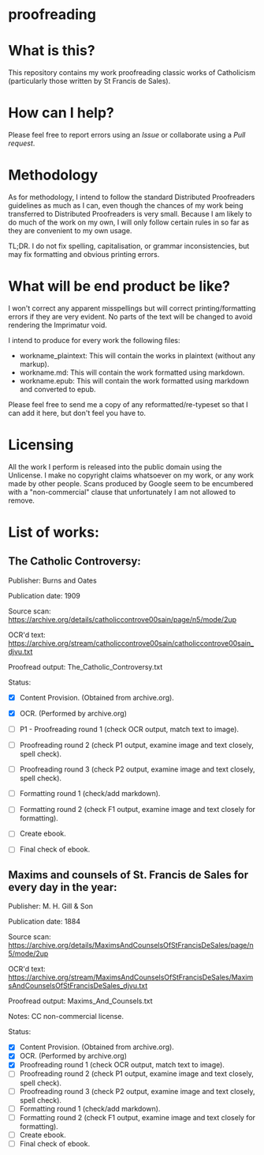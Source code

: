 # proofreading

# What is this?
This repository contains my work proofreading classic works of Catholicism (particularly those written by St Francis de Sales).

# How can I help?
Please feel free to report errors using an *Issue* or collaborate using a *Pull request*.

# Methodology
As for methodology, I intend to follow the standard Distributed Proofreaders guidelines as much as I can, even though the chances of my work being transferred to Distributed Proofreaders is very small. Because I am likely to do much of the work on my own, I will only follow certain rules in so far as they are convenient to my own usage.

TL;DR. I do not fix spelling, capitalisation, or grammar inconsistencies, but may fix formatting and obvious printing errors.

# What will be end product be like?
I won't correct any apparent misspellings but will correct printing/formatting errors if they are very evident. No parts of the text will be changed to avoid rendering the Imprimatur void.

I intend to produce for every work the following files:

- workname_plaintext: This will contain the works in plaintext (without any markup).
- workname.md: This will contain the work formatted using markdown.
- workname.epub: This will contain the work formatted using markdown and converted to epub.

Please feel free to send me a copy of any reformatted/re-typeset so that I can add it here, but don't feel you have to.

# Licensing

All the work I perform is released into the public domain using the Unlicense. I make no copyright claims whatsoever on my work, or any work made by other people.
Scans produced by Google seem to be encumbered with a "non-commercial" clause that unfortunately I am not allowed to remove.

# List of works:

## The Catholic Controversy:

Publisher: Burns and Oates

Publication date: 1909 

Source scan: https://archive.org/details/catholiccontrove00sain/page/n5/mode/2up

OCR'd text: https://archive.org/stream/catholiccontrove00sain/catholiccontrove00sain_djvu.txt

Proofread output: The_Catholic_Controversy.txt

Status:

- [x] Content Provision. (Obtained from archive.org).
- [x] OCR. (Performed by archive.org)
- [ ] P1 - Proofreading round 1 (check OCR output, match text to image).
- [ ] Proofreading round 2 (check P1 output, examine image and text closely, spell check).
- [ ] Proofreading round 3 (check P2 output, examine image and text closely, spell check).
- [ ] Formatting round 1 (check/add markdown).
- [ ] Formatting round 2 (check F1 output, examine image and text closely for formatting).
- [ ] Create ebook. 
- [ ] Final check of ebook.

 

## Maxims and counsels of St. Francis de Sales for every day in the year:

Publisher: M. H. Gill & Son

Publication date: 1884 

Source scan: https://archive.org/details/MaximsAndCounselsOfStFrancisDeSales/page/n5/mode/2up 

OCR'd text: https://archive.org/stream/MaximsAndCounselsOfStFrancisDeSales/MaximsAndCounselsOfStFrancisDeSales_djvu.txt 

Proofread output: Maxims_And_Counsels.txt

Notes: CC non-commercial license.

Status:

- [x] Content Provision. (Obtained from archive.org).
- [x] OCR. (Performed by archive.org)
- [x] Proofreading round 1 (check OCR output, match text to image).
- [ ] Proofreading round 2 (check P1 output, examine image and text closely, spell check).
- [ ] Proofreading round 3 (check P2 output, examine image and text closely, spell check).
- [ ] Formatting round 1 (check/add markdown).
- [ ] Formatting round 2 (check F1 output, examine image and text closely for formatting).
- [ ] Create ebook. 
- [ ] Final check of ebook.
